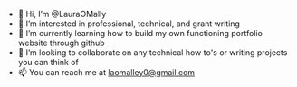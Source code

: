 - 👋 Hi, I’m @LauraOMally
- 👀 I’m interested in professional, technical, and grant writing
- 🌱 I’m currently learning how to build my own functioning portfolio website through github
- 💞️ I’m looking to collaborate on any technical how to's or writing projects you can think of 
- 📫 You can reach me at [laomalley0@gmail.com](mailto:laomalley0@gmail.com?subject=[GitHub])

<!---
LauraOMally/LauraOMally is a ✨ special ✨ repository because its `README.md` (this file) appears on your GitHub profile.
You can click the Preview link to take a look at your changes.
--->
